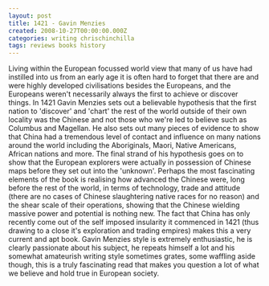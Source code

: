 ```yaml
---
layout: post
title: 1421 - Gavin Menzies
created: 2008-10-27T00:00:00.000Z
categories: writing chrischinchilla
tags: reviews books history
---
```


Living within the European focussed world view that many of us have had instilled into us from an early age it is often hard to forget that there are and were highly developed civilisations besides the Europeans, and the Europeans weren't necessarily always the first to achieve or discover things. In 1421 Gavin Menzies sets out a believable hypothesis that the first nation to 'discover' and 'chart' the rest of the world outside of their own locality was the Chinese and not those who we're led to believe such as Columbus and Magellan. He also sets out many pieces of evidence to show that China had a tremendous level of contact and influence on many nations around the world including the Aboriginals, Maori, Native Americans, African nations and more. The final strand of his hypothesis goes on to show that the European explorers were actually in possession of Chinese maps before they set out into the 'unknown'. Perhaps the most fascinating elements of the book is realising how advanced the Chinese were, long before the rest of the world, in terms of technology, trade and attitude (there are no cases of Chinese slaughtering native races for no reason) and the shear scale of their operations, showing that the Chinese wielding massive power and potential is nothing new. The fact that China has only recently come out of the self imposed insularity it commenced in 1421 (thus drawing to a close it's exploration and trading empires) makes this a very current and apt book. Gavin Menzies style is extremely enthusiastic, he is clearly passionate about his subject, he repeats himself a lot and his somewhat amateurish writing style sometimes grates, some waffling aside though, this is a truly fascinating read that makes you question a lot of what we believe and hold true in European society.
